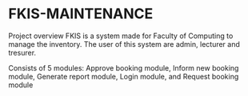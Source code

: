 # FKIS-MAINTENANCE

Project overview
FKIS is a system made for Faculty of Computing to manage the inventory. The user of this system are admin, lecturer and tresurer.

Consists of 5 modules:
Approve booking module,
Inform new booking module,
Generate report module,
Login module, and
Request booking module
